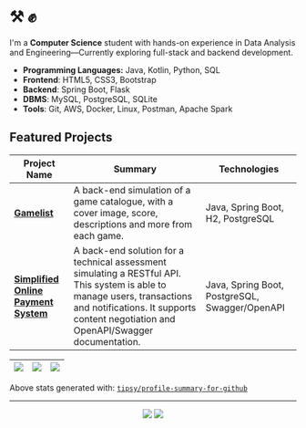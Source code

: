 # ⚒️ ✊

I'm a **Computer Science** student with hands-on experience in Data Analysis and Engineering—Currently exploring
full-stack and backend development.

- **Programming Languages:** Java, Kotlin, Python, SQL
- **Frontend**: HTML5, CSS3, Bootstrap
- **Backend**: Spring Boot, Flask
- **DBMS**: MySQL, PostgreSQL, SQLite
- **Tools**: Git, AWS, Docker, Linux, Postman, Apache Spark

## Featured Projects

| Project Name                                                                                       | Summary                                                                                                                                                                                                          | Technologies                  |
|--------------------------------------------------------------------------------------------------------|------------------------------------------------------------------------------------------------------------------------------------------------------------------------------------------------------------------|-------------------------------|
| [**Gamelist**](https://github.com/RobertoLJr/gamelist) | A back-end simulation of a game catalogue, with a cover image, score, descriptions and more from each game. | Java, Spring Boot, H2, PostgreSQL |
| [**Simplified Online Payment System**](https://github.com/RobertoLJr/simplified-online-payment-system) | A back-end solution for a technical assessment simulating a RESTful API. This system is able to manage users, transactions and notifications. It supports content negotiation and OpenAPI/Swagger documentation. | Java, Spring Boot, PostgreSQL, Swagger/OpenAPI |

<div align="center">

| ![](https://github-profile-summary-cards.vercel.app/api/cards/stats?username=robertoljr&theme=dark) | ![](https://github-profile-summary-cards.vercel.app/api/cards/repos-per-language?username=robertoljr&theme=dark) | ![](https://github-profile-summary-cards.vercel.app/api/cards/most-commit-language?username=robertoljr&theme=dark) |
|-----------------------------------------------------------------------------------------------------|------------------------------------------------------------------------------------------------------------------|--------------------------------------------------------------------------------------------------------------------|

</div>

Above stats generated with: [`tipsy/profile-summary-for-github`](https://github.com/tipsy/profile-summary-for-github)

---

<div align="center">

<a href = "mailto:gsn.roberto@gmail.com"><img src="https://img.shields.io/badge/Gmail-D14836?style=for-the-badge&logo=gmail&logoColor=white" target="_blank"></a>
<a href="https://www.linkedin.com/in/robertoljr/" target="_blank"><img src="https://img.shields.io/badge/-LinkedIn-%230077B5?style=for-the-badge&logo=linkedin&logoColor=white" target="_blank"></a>

</div>
